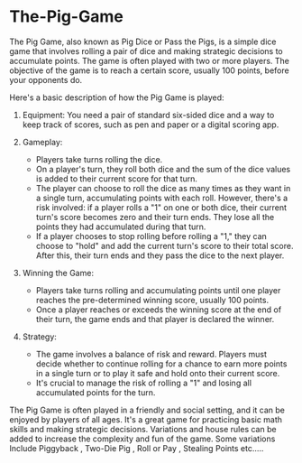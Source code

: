 # The-Pig-Game

The Pig Game, also known as Pig Dice or Pass the Pigs, is a simple dice game that involves rolling a pair of dice and making strategic decisions to accumulate points. The game is often played with two or more players. The objective of the game is to reach a certain score, usually 100 points, before your opponents do.

Here's a basic description of how the Pig Game is played:

1. Equipment: You need a pair of standard six-sided dice and a way to keep track of scores, such as pen and paper or a digital scoring app.

2. Gameplay:
   - Players take turns rolling the dice.
   - On a player's turn, they roll both dice and the sum of the dice values is added to their current score for that turn.
   - The player can choose to roll the dice as many times as they want in a single turn, accumulating points with each roll. However, there's a risk involved: if a player rolls a "1" on one or both dice, their current turn's score becomes zero and their turn ends. They lose all the points they had accumulated during that turn.
   - If a player chooses to stop rolling before rolling a "1," they can choose to "hold" and add the current turn's score to their total score. After this, their turn ends and they pass the dice to the next player.

3. Winning the Game:
   - Players take turns rolling and accumulating points until one player reaches the pre-determined winning score, usually 100 points.
   - Once a player reaches or exceeds the winning score at the end of their turn, the game ends and that player is declared the winner.

4. Strategy:
   - The game involves a balance of risk and reward. Players must decide whether to continue rolling for a chance to earn more points in a single turn or to play it safe and hold onto their current score.
   - It's crucial to manage the risk of rolling a "1" and losing all accumulated points for the turn.

The Pig Game is often played in a friendly and social setting, and it can be enjoyed by players of all ages. It's a great game for practicing basic math skills and making strategic decisions. Variations and house rules can be added to increase the complexity and fun of the game. Some variations Include Piggyback , Two-Die Pig , Roll or Pay , Stealing Points etc.....
